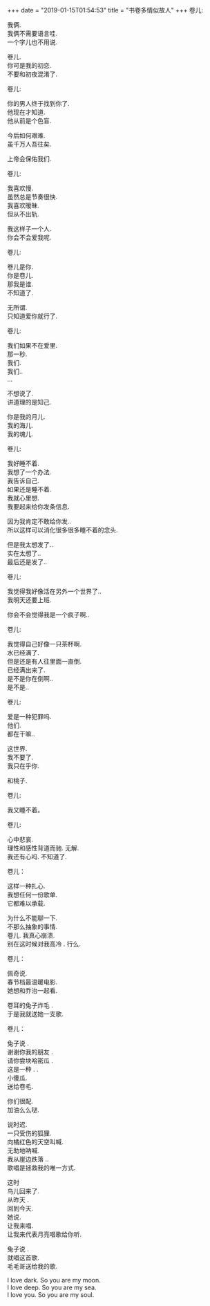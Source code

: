 +++
date = "2019-01-15T01:54:53"
title = "书卷多情似故人"
+++
卷儿:  
  
我俩.  
我俩不需要语言哇.  
一个字儿也不用说.  
  
卷儿.  
你可是我的初恋.  
不要和初夜混淆了.  
  
  
卷儿:  
  
你的男人终于找到你了.  
他现在才知道.  
他从前是个色盲.  
  
今后如何艰难.  
虽千万人吾往矣.  
  
上帝会保佑我们.  
  
  
卷儿:  
  
我喜欢慢.  
虽然总是节奏很快.  
我喜欢暧昧.  
但从不出轨.  
  
我这样子一个人.  
你会不会爱我呢.  
  
  
卷儿:  
  
卷儿是你.  
你是卷儿.  
那我是谁.  
不知道了.  
  
无所谓.  
只知道爱你就行了.  
  
  
卷儿:  
  
我们如果不在爱里.  
那一秒.  
我们.  
我们..  
...  
  
不想说了.  
讲道理的是知己.  
  
你是我的月儿.  
我的海儿.  
我的魂儿.  
  

卷儿:  
  
我好睡不着.  
我想了一个办法.  
我告诉自己.  
如果还是睡不着.  
我就心里想.  
我要起来给你发条信息.  
  
因为我肯定不敢给你发..  
所以这样可以消化很多很多睡不着的念头.  
  
但是我太想发了..  
实在太想了..  
最后还是发了..  
  
  
卷儿:  
  
我觉得我好像活在另外一个世界了..  
我明天还要上班.  
  
你会不会觉得我是一个疯子啊..  
  
  
卷儿:  
  
我觉得自己好像一只茶杯啊.  
水已经满了.  
但是还是有人往里面一直倒.  
已经满出来了.  
是不是你在倒啊..  
是不是..  
  
  
卷儿:  
  
爱是一种犯罪吗.  
他们.  
都在干嘛..  
  
这世界.  
我不要了.  
我只在乎你.  
  
和桃子.  
  
  
卷儿:  
  
我又睡不着。  
  
  
卷儿:  
  
心中悲哀.  
理性和感性背道而驰. 无解.  
我还有心吗. 不知道了.  
  
  
卷儿：  
  
这样一种扎心.  
我想任何一份歌单.  
它都难以承载.  
  
为什么不能聊一下.  
不那么抽象的事情.  
卷儿. 我真心崩溃.  
别在这时候对我高冷 . 行么.  
  
  
卷儿：  
  
佩奇说.  
春节档最温暖电影.  
她想和乔治一起看.  
  
卷耳的兔子炸毛 .  
于是我就送她一支歌.  
  
  
卷儿：  
  
兔子说 .  
谢谢你我的朋友 .  
请你尝块哈密瓜 .  
这是一种 . .  
小傻瓜.  
送给卷毛.  
  
你们很配.  
加油么么哒.  
  
说时迟.  
一只受伤的狐狸.  
向橘红色的天空叫喊.  
无助地呐喊.  
我从崖边跌落 ..  
歌唱是拯救我的唯一方式.  
  
这时  
鸟儿回来了.  
从昨天 .  
回到今天.  
她说.  
让我来唱.  
让我来代表月亮唱歌给你听.  
  
兔子说 .  
就唱这首歌.  
毛毛哥送给我的歌.  
  
I love dark. So you are my moon.  
I love deep. So you are my sea.  
I love you. So you are my soul.  